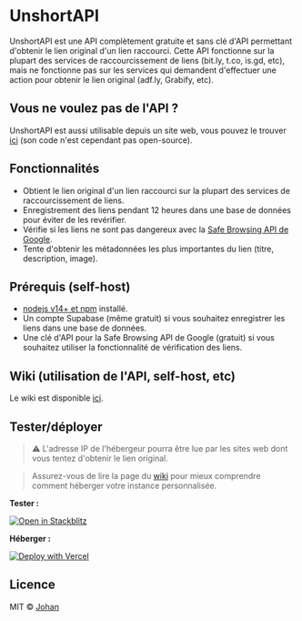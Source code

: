 # UnshortAPI

UnshortAPI est une API complètement gratuite et sans clé d'API permettant d'obtenir le lien original d'un lien raccourci. Cette API fonctionne sur la plupart des services de raccourcissement de liens (bit.ly, t.co, is.gd, etc), mais ne fonctionne pas sur les services qui demandent d'effectuer une action pour obtenir le lien original (adf.ly, Grabify, etc).


## Vous ne voulez pas de l'API ?

UnshortAPI est aussi utilisable depuis un site web, vous pouvez le trouver [ici](https://unshort.johanstick.me) (son code n'est cependant pas open-source).


## Fonctionnalités

* Obtient le lien original d'un lien raccourci sur la plupart des services de raccourcissement de liens.
* Enregistrement des liens pendant 12 heures dans une base de données pour éviter de les revérifier.
* Vérifie si les liens ne sont pas dangereux avec la [Safe Browsing API de Google](https://transparencyreport.google.com/safe-browsing/search).
* Tente d'obtenir les métadonnées les plus importantes du lien (titre, description, image).


## Prérequis (self-host)

* [nodejs v14+ et npm](https://nodejs.org) installé.
* Un compte Supabase (même gratuit) si vous souhaitez enregistrer les liens dans une base de données.
* Une clé d'API pour la Safe Browsing API de Google (gratuit) si vous souhaitez utiliser la fonctionnalité de vérification des liens.


## Wiki (utilisation de l'API, self-host, etc)

Le wiki est disponible [ici](https://github.com/johan-perso/unshort-api/wiki).


## Tester/déployer

> ⚠️ L'adresse IP de l'hébergeur pourra être lue par les sites web dont vous tentez d'obtenir le lien original.

> Assurez-vous de lire la page du [wiki](https://github.com/johan-perso/unshort-api/wiki/H%C3%A9berger-UnshortAPI) pour mieux comprendre comment héberger votre instance personnalisée.

**Tester :**

[![Open in Stackblitz](https://developer.stackblitz.com/img/open_in_stackblitz.svg)](https://stackblitz.com/github/johan-perso/unshort-api)

**Héberger :**

[![Deploy with Vercel](https://vercel.com/button)](https://vercel.com/new/clone?repository-url=https%3A%2F%2Fgithub.com%2Fjohan-perso%2Funshort-api&project-name=unshort-api&repo-name=unshort-api)


## Licence

MIT © [Johan](https://johanstick.me)
